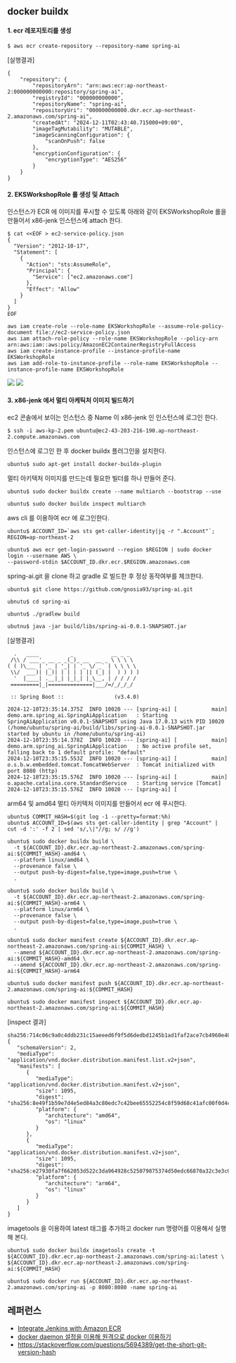 ## docker buildx ##

#### 1. ecr 레포지토리를 생성 ####
```
$ aws ecr create-repository --repository-name spring-ai
```

[실행결과]
```
{
    "repository": {
        "repositoryArn": "arn:aws:ecr:ap-northeast-2:000000000000:repository/spring-ai",
        "registryId": "000000000000",
        "repositoryName": "spring-ai",
        "repositoryUri": "000000000000.dkr.ecr.ap-northeast-2.amazonaws.com/spring-ai",
        "createdAt": "2024-12-11T02:43:40.715000+09:00",
        "imageTagMutability": "MUTABLE",
        "imageScanningConfiguration": {
            "scanOnPush": false
        },
        "encryptionConfiguration": {
            "encryptionType": "AES256"
        }
    }
}
```


#### 2. EKSWorkshopRole 롤 생성 및 Attach ####

인스턴스가 ECR 에 이미지를 푸시할 수 있도록 아래와 같이 EKSWorkshopRole 롤을 만들어서 x86-jenk 인스턴스에 attach 한다.   
```
$ cat <<EOF > ec2-service-policy.json
{
  "Version": "2012-10-17",
  "Statement": [
    {
      "Action": "sts:AssumeRole",
      "Principal": {
        "Service": ["ec2.amazonaws.com"]
      },
      "Effect": "Allow"
    }
  ]
}
EOF

aws iam create-role --role-name EKSWorkshopRole --assume-role-policy-document file://ec2-service-policy.json
aws iam attach-role-policy --role-name EKSWorkshopRole --policy-arn arn:aws:iam::aws:policy/AmazonEC2ContainerRegistryFullAccess
aws iam create-instance-profile --instance-profile-name EKSWorkshopRole
aws iam add-role-to-instance-profile --role-name EKSWorkshopRole --instance-profile-name EKSWorkshopRole
```
![](https://github.com/gnosia93/eks-grv-mig/blob/main/tutorial/images/ec2-1.png)
![](https://github.com/gnosia93/eks-grv-mig/blob/main/tutorial/images/ec2-2.png)



#### 3. x86-jenk 에서 멀티 아케틱처 이미지 빌드하기 ####

ec2 콘솔에서 보이는 인스턴스 중 Name 이 x86-jenk 인 인스턴스에 로그인 한다.
```
$ ssh -i aws-kp-2.pem ubuntu@ec2-43-203-216-190.ap-northeast-2.compute.amazonaws.com
```

인스턴스에 로그인 한 후 docker buildx 플러그인을 설치한다. 
```
ubuntu$ sudo apt-get install docker-buildx-plugin
```

멀티 아키텍처 이미지를 만드는데 필요한 빌더를 하나 만들어 준다.  
```
ubuntu$ sudo docker buildx create --name multiarch --bootstrap --use

ubuntu$ sudo docker buildx inspect multiarch
```

aws cli 를 이용하여 ecr 에 로그인한다.
```
ubuntu$ ACCOUNT_ID=`aws sts get-caller-identity|jq -r ".Account"`; REGION=ap-northeast-2

ubuntu$ aws ecr get-login-password --region $REGION | sudo docker login --username AWS \
--password-stdin $ACCOUNT_ID.dkr.ecr.$REGION.amazonaws.com
```

spring-ai.git 을 clone 하고 gradle 로 빌드한 후 정상 동작여부를 체크한다.
```
ubuntu$ git clone https://github.com/gnosia93/spring-ai.git

ubnutu$ cd spring-ai

ubuntu$ ./gradlew build

ubutnu$ java -jar build/libs/spring-ai-0.0.1-SNAPSHOT.jar
```
[실행결과]
```
  .   ____          _            __ _ _
 /\\ / ___'_ __ _ _(_)_ __  __ _ \ \ \ \
( ( )\___ | '_ | '_| | '_ \/ _` | \ \ \ \
 \\/  ___)| |_)| | | | | || (_| |  ) ) ) )
  '  |____| .__|_| |_|_| |_\__, | / / / /
 =========|_|==============|___/=/_/_/_/

 :: Spring Boot ::                (v3.4.0)

2024-12-10T23:35:14.375Z  INFO 10020 --- [spring-ai] [           main] demo.arm.spring_ai.SpringAiApplication   : Starting SpringAiApplication v0.0.1-SNAPSHOT using Java 17.0.13 with PID 10020 (/home/ubuntu/spring-ai/build/libs/spring-ai-0.0.1-SNAPSHOT.jar started by ubuntu in /home/ubuntu/spring-ai)
2024-12-10T23:35:14.378Z  INFO 10020 --- [spring-ai] [           main] demo.arm.spring_ai.SpringAiApplication   : No active profile set, falling back to 1 default profile: "default"
2024-12-10T23:35:15.553Z  INFO 10020 --- [spring-ai] [           main] o.s.b.w.embedded.tomcat.TomcatWebServer  : Tomcat initialized with port 8080 (http)
2024-12-10T23:35:15.576Z  INFO 10020 --- [spring-ai] [           main] o.apache.catalina.core.StandardService   : Starting service [Tomcat]
2024-12-10T23:35:15.576Z  INFO 10020 --- [spring-ai] [
```

arm64 및 amd64 멀티 아키텍처 이미지를 만들어서 ecr 에 푸시한다.

```
ubuntu$ COMMIT_HASH=$(git log -1 --pretty=format:%h)
ubuntu$ ACCOUNT_ID=$(aws sts get-caller-identity | grep "Account" | cut -d ':' -f 2 | sed 's/,\|"//g; s/ //g')

ubuntu$ sudo docker buildx build \
  -t ${ACCOUNT_ID}.dkr.ecr.ap-northeast-2.amazonaws.com/spring-ai:${COMMIT_HASH}-amd64 \
  --platform linux/amd64 \
  --provenance false \
  --output push-by-digest=false,type=image,push=true \
  .

ubuntu$ sudo docker buildx build \
  -t ${ACCOUNT_ID}.dkr.ecr.ap-northeast-2.amazonaws.com/spring-ai:${COMMIT_HASH}-arm64 \
  --platform linux/arm64 \
  --provenance false \
  --output push-by-digest=false,type=image,push=true \
  .

ubuntu$ sudo docker manifest create ${ACCOUNT_ID}.dkr.ecr.ap-northeast-2.amazonaws.com/spring-ai:${COMMIT_HASH} \
  --amend ${ACCOUNT_ID}.dkr.ecr.ap-northeast-2.amazonaws.com/spring-ai:${COMMIT_HASH}-amd64 \
  --amend ${ACCOUNT_ID}.dkr.ecr.ap-northeast-2.amazonaws.com/spring-ai:${COMMIT_HASH}-arm64

ubuntu$ sudo docker manifest push ${ACCOUNT_ID}.dkr.ecr.ap-northeast-2.amazonaws.com/spring-ai:${COMMIT_HASH}

ubuntu$ sudo docker manifest inspect ${ACCOUNT_ID}.dkr.ecr.ap-northeast-2.amazonaws.com/spring-ai:${COMMIT_HASH}
```

[inspect 결과]
```
sha256:714c06c9a0c4ddb231c15aeeed6f9f5d6dedbd1245b1ad1faf2ace7cb4960e40
{
   "schemaVersion": 2,
   "mediaType": "application/vnd.docker.distribution.manifest.list.v2+json",
   "manifests": [
      {
         "mediaType": "application/vnd.docker.distribution.manifest.v2+json",
         "size": 1095,
         "digest": "sha256:8e49f1b59e7d4e5ed84a3c80edc7c42bee65552254c8f59d68c41afc00f0d4c4",
         "platform": {
            "architecture": "amd64",
            "os": "linux"
         }
      },
      {
         "mediaType": "application/vnd.docker.distribution.manifest.v2+json",
         "size": 1095,
         "digest": "sha256:e27930fa7f662053d522c3da964928c525079875374d50edc66870a32c3e3c05",
         "platform": {
            "architecture": "arm64",
            "os": "linux"
         }
      }
   ]
}
```

imagetools 을 이용하여 latest 태그를 추가하고 docker run 명령어를 이용해서 실행해 본다. 
```
ubuntu$ sudo docker buildx imagetools create -t ${ACCOUNT_ID}.dkr.ecr.ap-northeast-2.amazonaws.com/spring-ai:latest \
${ACCOUNT_ID}.dkr.ecr.ap-northeast-2.amazonaws.com/spring-ai:${COMMIT_HASH}

ubuntu$ sudo docker run ${ACCOUNT_ID}.dkr.ecr.ap-northeast-2.amazonaws.com/spring-ai -p 8080:8080 -name spring-ai
```


## 레퍼런스 ##
* [Integrate Jenkins with Amazon ECR](https://medium.com/@lilnya79/integrate-jenkins-with-amazon-ecr-4946ca5b86e1)
* [docker daemon 설정을 이용해 원격으로 docker 이용하기](https://senticoding.tistory.com/94)
* https://stackoverflow.com/questions/5694389/get-the-short-git-version-hash

